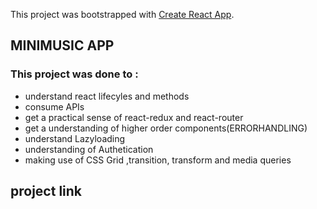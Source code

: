 This project was bootstrapped with [Create React App](https://github.com/facebook/create-react-app).

## MINIMUSIC APP  
### This project was done to :

- understand react lifecyles and methods
- consume APIs
- get a practical sense of react-redux and react-router
- get a understanding of higher order components(ERRORHANDLING)
- understand Lazyloading 
- understanding of Authetication 
- making use of CSS Grid ,transition, transform and media queries


## project link 
